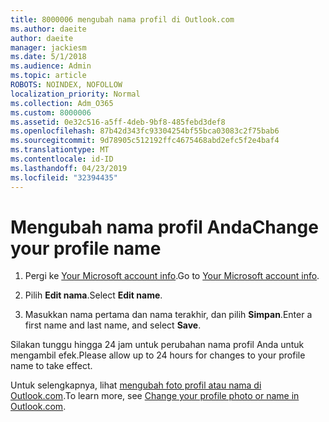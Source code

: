 ```yaml
---
title: 8000006 mengubah nama profil di Outlook.com
ms.author: daeite
author: daeite
manager: jackiesm
ms.date: 5/1/2018
ms.audience: Admin
ms.topic: article
ROBOTS: NOINDEX, NOFOLLOW
localization_priority: Normal
ms.collection: Adm_O365
ms.custom: 8000006
ms.assetid: 0e32c516-a5ff-4deb-9bf8-485febd3def8
ms.openlocfilehash: 87b42d343fc93304254bf55bca03083c2f75bab6
ms.sourcegitcommit: 9d78905c512192ffc4675468abd2efc5f2e4baf4
ms.translationtype: MT
ms.contentlocale: id-ID
ms.lasthandoff: 04/23/2019
ms.locfileid: "32394435"
---
```

# <a name="change-your-profile-name"></a><span data-ttu-id="73655-102">Mengubah nama profil Anda</span><span class="sxs-lookup"><span data-stu-id="73655-102">Change your profile name</span></span>

1. <span data-ttu-id="73655-103">Pergi ke [Your Microsoft account info](https://go.microsoft.com/fwlink/p/?linkid=860841).</span><span class="sxs-lookup"><span data-stu-id="73655-103">Go to [Your Microsoft account info](https://go.microsoft.com/fwlink/p/?linkid=860841).</span></span>
    
2. <span data-ttu-id="73655-104">Pilih **Edit nama**.</span><span class="sxs-lookup"><span data-stu-id="73655-104">Select **Edit name**.</span></span> 
    
3. <span data-ttu-id="73655-105">Masukkan nama pertama dan nama terakhir, dan pilih **Simpan**.</span><span class="sxs-lookup"><span data-stu-id="73655-105">Enter a first name and last name, and select **Save**.</span></span> 
    
<span data-ttu-id="73655-106">Silakan tunggu hingga 24 jam untuk perubahan nama profil Anda untuk mengambil efek.</span><span class="sxs-lookup"><span data-stu-id="73655-106">Please allow up to 24 hours for changes to your profile name to take effect.</span></span>
  
<span data-ttu-id="73655-107">Untuk selengkapnya, lihat [mengubah foto profil atau nama di Outlook.com](https://go.microsoft.com/fwlink/?linkid=873110).</span><span class="sxs-lookup"><span data-stu-id="73655-107">To learn more, see [Change your profile photo or name in Outlook.com](https://go.microsoft.com/fwlink/?linkid=873110).</span></span>
  

